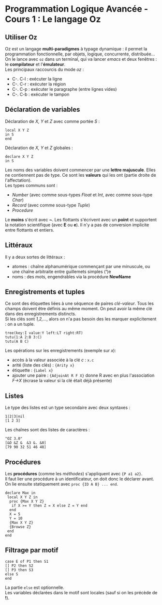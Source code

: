 # Programmation Logique Avancée - Cours 1 : Le langage Oz

## Utiliser Oz

Oz est un langage **multi-paradigmes** à typage dynamique : il permet la
programmation fonctionnelle, par objets, logique, concurrente, distribuée...
On le lance avec ```oz``` dans un terminal, qui va lancer *emacs* et deux
fenêtres : le **compilateur** et l'**émulateur**.  
Les principaux raccourcis du mode *oz* :

- C-. C-l : exécuter la ligne
- C-. C-r : exécuter la région
- C-. C-p : exécuter le paragraphe (entre lignes vides)
- C-. C-b : exécuter le tampon

## Déclaration de variables

Déclaration de *X, Y* et *Z* avec comme portée *S* :
```
local X Y Z
in S
end
```
Déclaration de *X, Y* et *Z* globales :
```
declare X Y Z
in S
```
Les noms des variables doivent commencer par une **lettre majuscule**. Elles ne
contiennent pas de type. Ce sont les **valeurs** qui les ont (partie droite
de l'affectation).  
Les types communs sont :

- *Number* (avec comme sous-types *Float* et *Int*, avec comme sous-type *Char*)
- *Record* (avec comme sous-type *Tuple*)
- *Procedure*

Le **moins** s'écrit avec **~**. Les flottants s'écrivent avec un **point**
et supportent la notation scientifique (avec **E** ou **e**). Il n'y a pas de
conversion implicite entre flottants et entiers.

## Littéraux

Il y a deux sortes de littéraux :

- atomes : chaîne alphanumérique commençant par une minuscule, ou une chaîne
arbitraite entre guillemets simples (**'**)e
- noms : des mots, engendrables via la procédure **NewName**

## Enregistrements et tuples

Ce sont des étiquettes liées à une séquence de paires *clé-valeur*. Tous les
champs doivent être définis au même moment. On peut avoir la même clé dans
des enregistrements distincts.  
Si les clés sont *1,2,...*, alors on n'a pas besoin des les marquer
explicitement : on a un tuple.
```
tree(key:I value:Y left:LT right:RT)
tutu(1:A 2:B 3:C)
tutu(A B C)
```

Les opérations sur les enregistrements (exemple sur *x*):

- accès à la valeur associée à la clé *c* : ```x.c```
- arité (liste des clés) : ```{Arity x}```
- étiquette : ```{Label x}```
- ajouter une paire : ```{AdjoinAt R F X}``` donne R avec en plus
l'association *F->X* (écrase la valeur si la clé était déjà présente)

## Listes

Le type des listes est un type secondaire avec deux syntaxes :  
```
1|2|3|nil
[1 2 3]
```
Les chaînes sont des listes de caractères :  
```
"OZ 3.0"
[&O &Z &  &3 &. &0]
[79 90 32 51 46 48]
```

## Procédures

Les **procédures** (comme les *méthodes*) s'appliquent avec ```{P a1 a2}```.  
Il faut lier une procédure à un identificateur, on doit donc le déclarer
avant. On lie ensuite statiquement avec ```proc {ID A B} ... end```.  
```
declare Max in
 local X Y Z in
  proc {Max X Y Z}
   if X >= Y then Z = X else Z = Y end
  end
  X = 5
  Y = 10
  {Max X Y Z}
  {Browse Z}
 end
end
```

## Filtrage par motif

```
case E of P1 then S1
[] P2 then S2
[] P3 then S3
else S
end
```
La partie ```else``` est optionnelle.  
Les variables déclarées dans le motif sont locales (sauf si on les précède
de **!**). 
